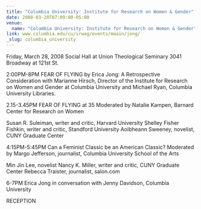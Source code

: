 ```yaml
---
title: "Columbia University: Institute for Research on Women & Gender"
date: 2008-03-28T07:09:00-05:00
venue:
  name: "Columbia University: Institute for Research on Women & Gender"
link: www.columbia.edu/cu/irwag/events/maain/jong/
_slug: columbia_university
---
```


Friday, March 28, 2008
Social Hall at Union Theological Seminary
3041 Broadway at 121st St.

2:00PM-8PM
FEAR OF FLYING by Erica Jong: A Retrospective Consideration
with Marianne Hirsch, Director of the Institute for Research on Women and Gender at Columbia University and Michael Ryan, Columbia University Libraries.

2.15-3.45PM
FEAR OF FLYING at 35
Moderated by Natalie Kampen, Barnard Center for Research on Women

Susan R. Suleiman, writer and critic, Harvard University
Shelley Fisher Fishkin, writer and critic, Standford University
Aoibheann Sweeney, novelist, CUNY Graduate Center

4:15PM-5:45PM
Can a Feminist Classic be an American Classic?
Moderated by Margo Jefferson, journalist, Columbia University School of the Arts

Min Jin Lee, novelist
Nancy K. Miller, writer and critic, CUNY Graduate Center
Rebecca Traister, journalist, salon.com

6-7PM
Erica Jong in conversation with Jenny Davidson, Columbia University

RECEPTION
